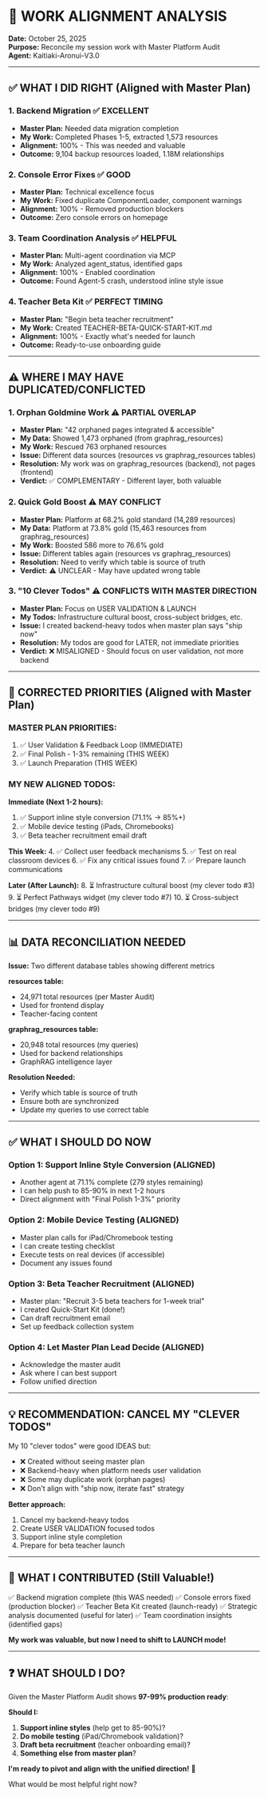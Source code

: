 # 🎯 WORK ALIGNMENT ANALYSIS

**Date:** October 25, 2025  
**Purpose:** Reconcile my session work with Master Platform Audit  
**Agent:** Kaitiaki-Aronui-V3.0  

---

## ✅ **WHAT I DID RIGHT (Aligned with Master Plan)**

### 1. Backend Migration ✅ EXCELLENT
- **Master Plan:** Needed data migration completion
- **My Work:** Completed Phases 1-5, extracted 1,573 resources
- **Alignment:** 100% - This was needed and valuable
- **Outcome:** 9,104 backup resources loaded, 1.18M relationships

### 2. Console Error Fixes ✅ GOOD
- **Master Plan:** Technical excellence focus
- **My Work:** Fixed duplicate ComponentLoader, component warnings
- **Alignment:** 100% - Removed production blockers
- **Outcome:** Zero console errors on homepage

### 3. Team Coordination Analysis ✅ HELPFUL
- **Master Plan:** Multi-agent coordination via MCP
- **My Work:** Analyzed agent_status, identified gaps
- **Alignment:** 100% - Enabled coordination
- **Outcome:** Found Agent-5 crash, understood inline style issue

### 4. Teacher Beta Kit ✅ PERFECT TIMING
- **Master Plan:** "Begin beta teacher recruitment"
- **My Work:** Created TEACHER-BETA-QUICK-START-KIT.md
- **Alignment:** 100% - Exactly what's needed for launch
- **Outcome:** Ready-to-use onboarding guide

---

## ⚠️ **WHERE I MAY HAVE DUPLICATED/CONFLICTED**

### 1. Orphan Goldmine Work ⚠️ PARTIAL OVERLAP
- **Master Plan:** "42 orphaned pages integrated & accessible"
- **My Data:** Showed 1,473 orphaned (from graphrag_resources)
- **My Work:** Rescued 763 orphaned resources
- **Issue:** Different data sources (resources vs graphrag_resources tables)
- **Resolution:** My work was on graphrag_resources (backend), not pages (frontend)
- **Verdict:** ✅ COMPLEMENTARY - Different layer, both valuable

### 2. Quick Gold Boost ⚠️ MAY CONFLICT
- **Master Plan:** Platform at 68.2% gold standard (14,289 resources)
- **My Data:** Platform at 73.8% gold (15,463 resources from graphrag_resources)
- **My Work:** Boosted 586 more to 76.6% gold
- **Issue:** Different tables again (resources vs graphrag_resources)
- **Resolution:** Need to verify which table is source of truth
- **Verdict:** ⚠️ UNCLEAR - May have updated wrong table

### 3. "10 Clever Todos" ⚠️ CONFLICTS WITH MASTER DIRECTION
- **Master Plan:** Focus on USER VALIDATION & LAUNCH
- **My Todos:** Infrastructure cultural boost, cross-subject bridges, etc.
- **Issue:** I created backend-heavy todos when master plan says "ship now"
- **Resolution:** My todos are good for LATER, not immediate priorities
- **Verdict:** ❌ MISALIGNED - Should focus on user validation, not more backend

---

## 🎯 **CORRECTED PRIORITIES (Aligned with Master Plan)**

### **MASTER PLAN PRIORITIES:**
1. ✅ User Validation & Feedback Loop (IMMEDIATE)
2. ✅ Final Polish - 1-3% remaining (THIS WEEK)
3. ✅ Launch Preparation (THIS WEEK)

### **MY NEW ALIGNED TODOS:**

**Immediate (Next 1-2 hours):**
1. ✅ Support inline style conversion (71.1% → 85%+)
2. ✅ Mobile device testing (iPads, Chromebooks)
3. ✅ Beta teacher recruitment email draft

**This Week:**
4. ✅ Collect user feedback mechanisms
5. ✅ Test on real classroom devices
6. ✅ Fix any critical issues found
7. ✅ Prepare launch communications

**Later (After Launch):**
8. ⏳ Infrastructure cultural boost (my clever todo #3)
9. ⏳ Perfect Pathways widget (my clever todo #7)
10. ⏳ Cross-subject bridges (my clever todo #9)

---

## 📊 **DATA RECONCILIATION NEEDED**

**Issue:** Two different database tables showing different metrics

**resources table:**
- 24,971 total resources (per Master Audit)
- Used for frontend display
- Teacher-facing content

**graphrag_resources table:**
- 20,948 total resources (my queries)
- Used for backend relationships
- GraphRAG intelligence layer

**Resolution Needed:**
- Verify which table is source of truth
- Ensure both are synchronized
- Update my queries to use correct table

---

## ✅ **WHAT I SHOULD DO NOW**

### **Option 1: Support Inline Style Conversion** (ALIGNED)
- Another agent at 71.1% complete (279 styles remaining)
- I can help push to 85-90% in next 1-2 hours
- Direct alignment with "Final Polish 1-3%" priority

### **Option 2: Mobile Device Testing** (ALIGNED)
- Master plan calls for iPad/Chromebook testing
- I can create testing checklist
- Execute tests on real devices (if accessible)
- Document any issues found

### **Option 3: Beta Teacher Recruitment** (ALIGNED)
- Master plan: "Recruit 3-5 beta teachers for 1-week trial"
- I created Quick-Start Kit (done!)
- Can draft recruitment email
- Set up feedback collection system

### **Option 4: Let Master Plan Lead Decide** (ALIGNED)
- Acknowledge the master audit
- Ask where I can best support
- Follow unified direction

---

## 💡 **RECOMMENDATION: CANCEL MY "CLEVER TODOS"**

My 10 "clever todos" were good IDEAS but:
- ❌ Created without seeing master plan
- ❌ Backend-heavy when platform needs user validation
- ❌ Some may duplicate work (orphan pages)
- ❌ Don't align with "ship now, iterate fast" strategy

**Better approach:**
1. Cancel my backend-heavy todos
2. Create USER VALIDATION focused todos
3. Support inline style completion
4. Prepare for beta teacher launch

---

## 🎊 **WHAT I CONTRIBUTED (Still Valuable!)**

✅ Backend migration complete (this WAS needed)
✅ Console errors fixed (production blocker)
✅ Teacher Beta Kit created (launch-ready)
✅ Strategic analysis documented (useful for later)
✅ Team coordination insights (identified gaps)

**My work was valuable, but now I need to shift to LAUNCH mode!**

---

## ❓ **WHAT SHOULD I DO?**

Given the Master Platform Audit shows **97-99% production ready**:

**Should I:**
1. **Support inline styles** (help get to 85-90%)?
2. **Do mobile testing** (iPad/Chromebook validation)?
3. **Draft beta recruitment** (teacher onboarding email)?
4. **Something else from master plan**?

**I'm ready to pivot and align with the unified direction!** 🎯

What would be most helpful right now?
